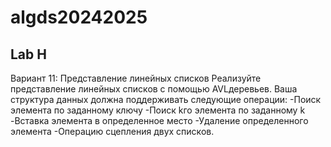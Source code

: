 
# algds20242025


## Lab H

Вариант 11: Представление линейных списков
Реализуйте представление линейных списков с помощью AVL­деревьев. Ваша структура данных должна
поддерживать следующие операции:
-Поиск элемента по заданному ключу 
-Поиск k­го элемента по заданному k
-Вставка элемента в определенное место
-Удаление определенного элемента
-Операцию сцепления двух списков.
